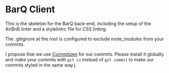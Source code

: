 # BarQ Client
This is the skeleton for the BarQ back-end, including the setup of the AirBnB linter and a stylelintrc file for CSS linting. 

The .gitignore at the root is configured to exclude node_modules from your commits.

I propose that we use [Commitizen](http://commitizen.github.io/cz-cli/) for our commits. Please install it globally and make your commits with `git cz` instead of `git commit` to make our commits styled in the same way.j
